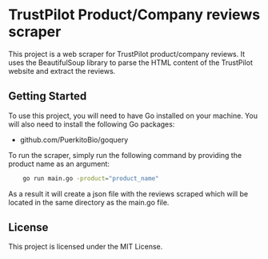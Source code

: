 # TrustPilot Product/Company reviews scraper

This project is a web scraper for TrustPilot product/company reviews. It uses the BeautifulSoup library to parse the HTML content of the TrustPilot website and extract the reviews.

## Getting Started

To use this project, you will need to have Go installed on your machine. You will also need to install the following Go packages:

* github.com/PuerkitoBio/goquery

To run the scraper, simply run the following command by providing the product name as an argument:

```sh
    go run main.go -product="product_name"
```

As a result it will create a json file with the reviews scraped which will be located in the same directory as the main.go file.

## License
This project is licensed under the MIT License.

